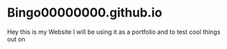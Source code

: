 # Bingo00000000.github.io
Hey this is my Website I will be using it as a portfolio and to test cool things out on 
